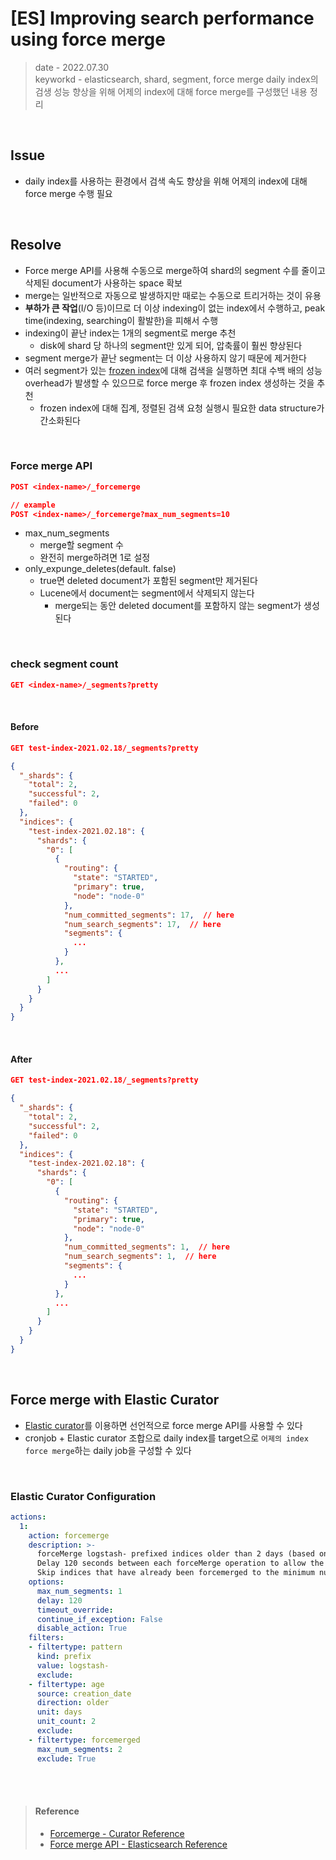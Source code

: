 # [ES] Improving search performance using force merge
> date - 2022.07.30  
> keyworkd - elasticsearch, shard, segment, force merge
> daily index의 검생 성능 향상을 위해 어제의 index에 대해 force merge를 구성했던 내용 정리  

<br>

## Issue
* daily index를 사용하는 환경에서 검색 속도 향상을 위해 어제의 index에 대해 force merge 수행 필요

<br>

## Resolve
* Force merge API를 사용해 수동으로 merge하여 shard의 segment 수를 줄이고 삭제된 document가 사용하는 space 확보
* merge는 일반적으로 자동으로 발생하지만 때로는 수동으로 트리거하는 것이 유용
* **부하가 큰 작업**(I/O 등)이므로 더 이상 indexing이 없는 index에서 수행하고, peak time(indexing, searching이 활발한)을 피해서 수행
* indexing이 끝난 index는 1개의 segment로 merge 추천
  * disk에 shard 당 하나의 segment만 있게 되어, 압축률이 훨씬 향상된다
* segment merge가 끝난 segment는 더 이상 사용하지 않기 때문에 제거한다
* 여러 segment가 있는 [frozen index](https://www.elastic.co/kr/blog/creating-frozen-indices-with-the-elasticsearch-freeze-index-api)에 대해 검색을 실행하면 최대 수백 배의 성능 overhead가 발생할 수 있으므로 force merge 후 frozen index 생성하는 것을 추천
  * frozen index에 대해 집계, 정렬된 검색 요청 실행시 필요한 data structure가 간소화된다

<br>

### Force merge API
```json
POST <index-name>/_forcemerge

// example
POST <index-name>/_forcemerge?max_num_segments=10
```
* max_num_segments
  * merge할 segment 수
  * 완전히 merge하려면 1로 설정
* only_expunge_deletes(default. false)
  * true면 deleted document가 포함된 segment만 제거된다
  * Lucene에서 document는 segment에서 삭제되지 않는다
    * merge되는 동안 deleted document를 포함하지 않는 segment가 생성된다
   
<br>

### check segment count
```json
GET <index-name>/_segments?pretty
```

<br>

#### Before
```json
GET test-index-2021.02.18/_segments?pretty

{
  "_shards": {
    "total": 2,
    "successful": 2,
    "failed": 0
  },
  "indices": {
    "test-index-2021.02.18": {
      "shards": {
        "0": [
          {
            "routing": {
              "state": "STARTED",
              "primary": true,
              "node": "node-0"
            },
            "num_committed_segments": 17,  // here
            "num_search_segments": 17,  // here
            "segments": {
              ...
            }
          },
          ...
        ]
      }
    }
  }
}
```

<br>

#### After
```json
GET test-index-2021.02.18/_segments?pretty

{
  "_shards": {
    "total": 2,
    "successful": 2,
    "failed": 0
  },
  "indices": {
    "test-index-2021.02.18": {
      "shards": {
        "0": [
          {
            "routing": {
              "state": "STARTED",
              "primary": true,
              "node": "node-0"
            },
            "num_committed_segments": 1,  // here
            "num_search_segments": 1,  // here
            "segments": {
              ...
            }
          },
          ...
        ]
      }
    }
  }
}
```


<br>

## Force merge with Elastic Curator
* [Elastic curator](https://www.elastic.co/guide/en/elasticsearch/client/curator/5.8/index.html)를 이용하면 선언적으로 force merge API를 사용할 수 있다
* cronjob + Elastic curator 조합으로 daily index를 target으로 `어제의 index force merge`하는 daily job을 구성할 수 있다

<br>

### Elastic Curator Configuration
```yaml
actions:
  1:
    action: forcemerge
    description: >-
      forceMerge logstash- prefixed indices older than 2 days (based on index creation_date) to 2 segments per shard. 
      Delay 120 seconds between each forceMerge operation to allow the cluster to quiesce. 
      Skip indices that have already been forcemerged to the minimum number of segments to aviod reprocessing.
    options:
      max_num_segments: 1
      delay: 120
      timeout_override:
      continue_if_exception: False
      disable_action: True
    filters:
    - filtertype: pattern
      kind: prefix
      value: logstash-
      exclude:
    - filtertype: age
      source: creation_date
      direction: older
      unit: days
      unit_count: 2
      exclude:
    - filtertype: forcemerged
      max_num_segments: 2
      exclude: True
```


<br><br>

> #### Reference
> * [Forcemerge - Curator Reference](https://www.elastic.co/guide/en/elasticsearch/client/curator/current/forcemerge.html)
> * [Force merge API - Elasticsearch Reference](https://www.elastic.co/guide/en/elasticsearch/reference/current/indices-forcemerge.html)
